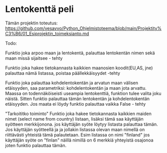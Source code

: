 # Lentokenttä peli


Tämän projektin toteutus: https://github.com/vesavvo/Python_Ohjelmistoteema/blob/main/Projektity%C3%B6/01_Esiprojektin_toimeksianto.md



Todo:

  Funktio joka arpoo maan ja lentokentä, palauttaa lentokentän nimen sekä maan missä sijaitsee - tehty
   
  Funktio joka hakee tietokannasta kaikkien maanosien koodit(EU,AS, jne) palauttaa nämä listassa, poistaa päällekkäisyydet -tehty
  
  Funktio joka palauttaa kohdelentokentän  ja arvatun maan välisen etäisyyden, saa parametriksi: kohdelentokentän ja maan jota arvattu.
  Maassa on todennäköiseisti useampia lentokenttiä, funktion tulee valita joku näistä. Sitten funktio palauttaa tämän lentokentän ja kohdelentokentän etäisyyden. Jos maata ei löydy funktio palauttaa vaikka False - tehty


  "Tarkoititko toiminto"
  Funktio joka hakee tietokannasta kaikkien maiden nimet (select name from country) listaan, lisäksi tämä saa käyttäjän syötteen merkkijonona. jos käyttäjän syöte löytyy listasta palauttaa tämän.
  Jos käyttäjän syötteellä ja ja jollakin listassa olevan maan nimellä on riittävästi yhteistä tämä palautetaan. Esim listassa on nimi "finland" jos käyttäjän syöte on "finlan" näillä nimillä on 6 merkkiä yhteyistä osajonoa      joten funktio palauttaa tämän. 
